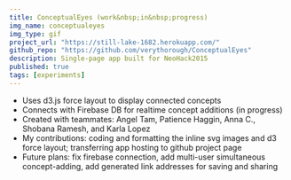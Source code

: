 ```yaml
---
title: ConceptualEyes (work&nbsp;in&nbsp;progress)
img_name: conceptualeyes
img_type: gif
project_url: "https://still-lake-1682.herokuapp.com/"
github_repo: "https://github.com/verythorough/ConceptualEyes"
description: Single-page app built for NeoHack2015
published: true
tags: [experiments]
---
```


* Uses d3.js force layout to display connected concepts
* Connects with Firebase DB for realtime concept additions (in progress)
* Created with teammates: Angel Tam, Patience Haggin, Anna C., Shobana Ramesh, and Karla Lopez
* My contributions: coding and formatting the inline svg images and d3 force layout; transferring app hosting to github project page
* Future plans: fix firebase connection, add multi-user simultaneous concept-adding, add generated link addresses for saving and sharing
